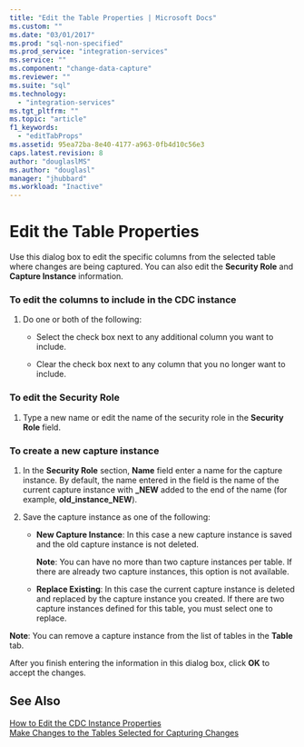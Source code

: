 ```yaml
---
title: "Edit the Table Properties | Microsoft Docs"
ms.custom: ""
ms.date: "03/01/2017"
ms.prod: "sql-non-specified"
ms.prod_service: "integration-services"
ms.service: ""
ms.component: "change-data-capture"
ms.reviewer: ""
ms.suite: "sql"
ms.technology: 
  - "integration-services"
ms.tgt_pltfrm: ""
ms.topic: "article"
f1_keywords: 
  - "editTabProps"
ms.assetid: 95ea72ba-8e40-4177-a963-0fb4d10c56e3
caps.latest.revision: 8
author: "douglaslMS"
ms.author: "douglasl"
manager: "jhubbard"
ms.workload: "Inactive"
---
```

# Edit the Table Properties
  Use this dialog box to edit the specific columns from the selected table where changes are being captured. You can also edit the **Security Role** and **Capture Instance** information.  
  
### To edit the columns to include in the CDC instance  
  
1.  Do one or both of the following:  
  
    -   Select the check box next to any additional column you want to include.  
  
    -   Clear the check box next to any column that you no longer want to include.  
  
### To edit the Security Role  
  
1.  Type a new name or edit the name of the security role in the **Security Role** field.  
  
### To create a new capture instance  
  
1.  In the **Security Role** section, **Name** field enter a name for the capture instance. By default, the name entered in the field is the name of the current capture instance with **_NEW** added to the end of the name (for example, **old_instance_NEW**).  
  
2.  Save the capture instance as one of the following:  
  
    -   **New Capture Instance**: In this case a new capture instance is saved and the old capture instance is not deleted.  
  
         **Note**: You can have no more than two capture instances per table. If there are already two capture instances, this option is not available.  
  
    -   **Replace Existing**: In this case the current capture instance is deleted and replaced by the capture instance you created. If there are two capture instances defined for this table, you must select one to replace.  
  
 **Note**: You can remove a capture instance from the list of tables in the **Table** tab.  
  
 After you finish entering the information in this dialog box, click **OK** to accept the changes.  
  
## See Also  
 [How to Edit the CDC Instance Properties](../../integration-services/change-data-capture/how-to-edit-the-cdc-instance-properties.md)   
 [Make Changes to the Tables Selected for Capturing Changes](../../integration-services/change-data-capture/make-changes-to-the-tables-selected-for-capturing-changes.md)  
  
  
